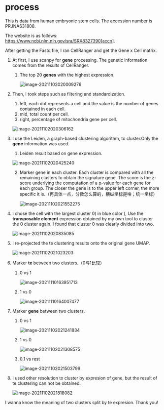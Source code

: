 # process

This is data from human embryonic stem cells. The accession number is PRJNA631808.

The website is as follows: https://www.ncbi.nlm.nih.gov/sra/SRX8327390[accn].

After getting the Fastq file, I ran CellRanger and get the Gene x Cell matrix.



1. At first, I use scanpy for **gene** processing. The genetic information comes from the results of CellRanger.

   1. The top 20 **genes** with the highest expression.

      ![image-20211102020009276](https://tva1.sinaimg.cn/large/008i3skNly1gw06uhtsvej30v80u0mzs.jpg)

2. Then, I took steps such as filtering and standardization.

   1. left, each dot represents a cell and the value is the number of genes contained in each cell.
   2. mid, total count per cell.
   3. right, percentage of mitochondria gene per cell.

   ![image-20211102020306162](https://tva1.sinaimg.cn/large/008i3skNly1gw06xj6t8uj32ee0rck6r.jpg)

3. I use the Leiden, a graph-based clustering algorithm,  to cluster.Only the **gene** information was used.

   1. Leiden result based on gene expression.

   ![image-20211102020425240](https://tva1.sinaimg.cn/large/008i3skNly1gw06yw48thj30ws0u0djw.jpg)

   2. Marker gene in each cluster. Each cluster is compared with all the remaining clusters to obtain the signature gene. The score is the z-score underlying the computation of a p-value for each gene for each group. The closer the gene is to the upper left corner, the more specific it is.（再具体一点，分数怎么算的，横纵坐标是啥；统一坐标）

      ![image-20211102021552275](https://tva1.sinaimg.cn/large/008i3skNly1gw07at3iz8j31kn0u0q7u.jpg)

4. I chose the cell with the largest cluster 0( in blue color ), Use the **transposable element** expression obtained by my own tool to cluster the 0 cluster again. I found that cluster 0 was clearly divided into two.

   ![image-20211102020835085](https://tva1.sinaimg.cn/large/008i3skNly1gw07387scpj30wo0u0q9m.jpg)

5. I re-projected the te clustering results onto the original gene UMAP.

   ![image-20211102021023203](https://tva1.sinaimg.cn/large/008i3skNly1gw07540f6nj30y50u0gox.jpg)

6. Marker **te** between two clusters.（0与1比较）

   1. 0 vs 1

      ![image-20211110163951713](https://tva1.sinaimg.cn/large/008i3skNly1gwa58aoo0pj30u00uujsy.jpg)

   2. 1 vs 0

      ![image-20211110164007477](https://tva1.sinaimg.cn/large/008i3skNly1gwa58iw2duj30u00ujmyy.jpg)

7. Marker **gene** between two clusters.

   1. 0 vs 1

      ![image-20211102021241834](https://tva1.sinaimg.cn/large/008i3skNly1gw077i9ae6j30u00ur40f.jpg)

   2. 1 vs 0

      ![image-20211102021308575](https://tva1.sinaimg.cn/large/008i3skNly1gw077z0y64j30u00uv0uk.jpg)

   3. 0,1 vs rest

      ![image-20211102021503799](https://tva1.sinaimg.cn/large/008i3skNly1gw079yrfo5j31h00u0dj8.jpg)

8. I used other resolution to cluster by expresion of gene, but the result of te clustering can not be obtained.

   ![image-20211102021818082](https://tva1.sinaimg.cn/large/008i3skNly1gw07dcf7sij30xu0u00wu.jpg)

I wanna know the meaning of two clusters split by te expresion. Thank you!